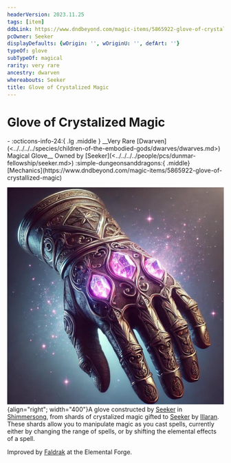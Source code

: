 ```yaml
---
headerVersion: 2023.11.25
tags: [item]
ddbLink: https://www.dndbeyond.com/magic-items/5865922-glove-of-crystallized-magic
pcOwner: Seeker
displayDefaults: {wOrigin: '', wOriginU: '', defArt: ''}
typeOf: glove
subTypeOf: magical
rarity: very rare
ancestry: dwarven
whereabouts: Seeker
title: Glove of Crystalized Magic
---
```

# Glove of Crystalized Magic
<div class="grid cards ext-narrow-margin ext-one-column" markdown>
- :octicons-info-24:{ .lg .middle } __Very Rare [Dwarven](<../../../../species/children-of-the-embodied-gods/dwarves/dwarves.md>) Magical Glove__  
   Owned by [Seeker](<../../../../people/pcs/dunmar-fellowship/seeker.md>)  
    :simple-dungeonsanddragons:{ .middle} [Mechanics](https://www.dndbeyond.com/magic-items/5865922-glove-of-crystallized-magic) 
</div>


![Glove of Crystallized Magic](../../../../assets/glove-of-crystallized-magic.jpg){align="right"; width="400"}A glove constructed by [Seeker](<../../../../people/pcs/dunmar-fellowship/seeker.md>) in [Shimmersong](<../../../../cosmology/multiverse/echo-realms/feywild/shimmersong.md>), from shards of crystalized magic gifted to [Seeker](<../../../../people/pcs/dunmar-fellowship/seeker.md>) by [Illaran](<../../../../people/fey/illaran.md>). These shards allow you to manipulate magic as you cast spells, currently either by changing the range of spells, or by shifting the elemental effects of a spell. 

Improved by [Faldrak](<../../../../people/dwarves/faldrak-bronzehammer.md>) at the Elemental Forge. 